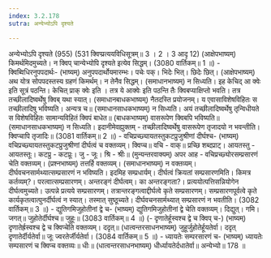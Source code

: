 ```yaml
---
index: 3.2.178
sutra: अन्येभ्योऽपि दृश्यते

---
```

 अन्येभ्योऽपि दृश्यते (955) (531 क्विप्प्रत्ययविधिसूत्रम्॥ 3 । 2 । 3 आदृ 12) (आक्षेपभाष्यम्) किमर्थमिदमुच्यते। न क्विप् चान्येभ्योपि दृश्यते इत्येव सिद्धम्। (3080 वार्तिकम्॥ 1 ॥) - क्विब्विधिरनुपपदार्थः- (भाष्यम्) अनुपपदार्थोयमारम्भः। पचेः पक्। भिदेः भित्। छिदेः छित्। (आक्षेपभाष्यम्) अथ योत्र सोपपदस्तस्य ग्रहणं किमर्थम्। न तेनैव सिद्धम्। (समाधानभाष्यम्) न सिध्यति। इह केचिद् आ क्वेः इति सूत्रं पठन्ति। केचित् प्राक् क्वेः इति । तत्र ये आक्वेः इति पठन्ति तैः क्विबप्याक्षिप्तो भवति। तत्र तच्छीलादिष्वर्थेषु क्विब् यथा स्यात्। (समाधानबाधकभाष्यम्) नैतदस्ति प्रयोजनम्। य एवासाविशेषविहितः स तच्छीलादिषु भविष्यति। अन्यत्र च॥ (समाधानसाधकभाष्यम्) न सिध्यति। अयं तच्छीलादिष्वर्थेषु तृन्विधीयते स विशेषविहितः सामान्यविहितं क्विपं बाधेत॥ (बाधकभाष्यम्) वासरूपेण क्विबपि भविष्यति॥ (समाधानसाधकभाष्यम्) न सिध्यति। इदानीमेवह्युक्तम् - तच्छीलादिष्वर्थेषु वासरूपेण तृजादयो न भवन्तीति। क्विप्चापि तृजादिः॥ (3081 वार्तिकम्॥ 2 ॥) - वचिप्रच्छ्यायतस्तुकटप्रुजुश्रीणां दीर्घश्च- (भाष्यम्) वचिप्रच्छ्यायतस्तुकटप्रुजुश्रीणां दीर्घत्वं च वक्तव्यम्। क्विप्च॥ वचि - वाक्॥ प्रच्छि शब्दप्राट्। आयतस्तु - आयतस्तूः। कटप्रु - कटप्रूः। जु - जूः। श्रि - श्रीः॥ (मुन्यन्तरवाक्यम्) अपर आह -   वचिप्रच्छ्योरसम्प्रसारणं चेति वक्तव्यम्। (प्रश्नभाष्यम्) तत्तर्हि वक्तव्यम्। (समाधानभाष्यम्) न वक्तव्यम्। दीर्घवचनसार्मथ्यात्सम्प्रसारणं न भविष्यति। इदमिह सम्प्रधार्यम्। दीर्घत्वं क्रियतां सम्प्रसारणमिति। किमत्र कर्तव्यम्?। परत्वात्सम्प्रसारणम्। अन्तरङ्गं दीर्घत्वम्। का अन्तरङ्गता?। प्रत्ययोत्पत्तिसन्नियोगेन दीर्घत्वमुच्यते। उत्पन्ने प्रत्यये सम्प्रसारणम्। तत्रान्तरङ्गत्वाद्दीर्घत्वे कृते सम्प्रसारणम्। सम्प्रसारणपूर्वत्वे कृते कार्यकृतत्वात्पुनर्दीर्घत्वं न स्यात्। तस्मात् सुष्ठूच्यते। दीर्घवचनसार्मथ्यात् सम्प्रसारणं न भवतीति। (3082 वार्तिकम्॥ 3 ॥) - द्युतिगमिजुहोतीनां द्वे च- (भाष्यम्) द्युतिगमिजुहोतीनां द्वे चेति वक्तव्यम्। दिद्युत्। गमि। जगत्॥ जुहोतेर्दीर्घश्च॥ जुहूः॥ (3083 वार्तिकम्॥ 4 ॥) (- दृणातेर्हूस्वश्च द्वे च क्विप् च-) (भाष्यम्) दृणातेर्ह्रस्वश्च द्वे च क्विप्चेति वक्तव्यम्। ददृत्॥ (धात्वन्तरसाधनभाष्यम्) जुहूर्जुहोतेर्हूयतेर्वा। ददृत् दृणातेर्दीर्यतेर्वा॥ जूः ज्वरतेर्जीर्यतेर्वा। (3084 वार्तिकम्॥ 5 ॥) - ध्यायतेः सम्परसारणं च- (भाष्यम्) ध्यायतेः सम्पसारणं च क्विप्च वक्तव्यः॥ धीः॥ (धात्वन्तरसाधनभाष्यम्) धीर्ध्यायतेर्दधातेर्वा॥ अन्येभ्यो॥ 178 ॥ 